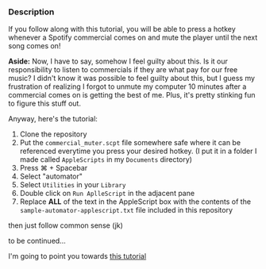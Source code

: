 ### Description
If you follow along with this tutorial, you will be able to press a hotkey whenever a Spotify commercial comes on and mute the player until the next song comes on!

**Aside:** Now, I have to say, somehow I feel guilty about this. Is it our responsibility to listen to commercials if they are what pay for our free music? I didn't know it was possible to feel guilty about this, but I guess my frustration of realizing I forgot to unmute my computer 10 minutes after a commercial comes on is getting the best of me. Plus, it's pretty stinking fun to figure this stuff out.

Anyway, here's the tutorial:

1. Clone the repository
2. Put the `commercial_muter.scpt` file somewhere safe where it can be referenced everytime you press your desired hotkey. (I put it in a folder I made called `AppleScripts` in my `Documents` directory)
3. Press ⌘ + Spacebar
4. Select "automator"
5. Select `Utilities` in your `Library`
6. Double click on `Run AplleScript` in the adjacent pane
7. Replace **ALL** of the text in the AppleScript box with the contents of the `sample-automator-applescript.txt` file included in this repository

then just follow common sense (jk)

to be continued...


I'm going to point you towards [this tutorial](http://blog.fosketts.net/2010/08/09/assign-keyboard-shortcut-applescript-automator-service/)
